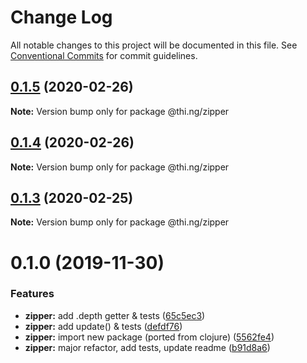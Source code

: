 # Change Log

All notable changes to this project will be documented in this file.
See [Conventional Commits](https://conventionalcommits.org) for commit guidelines.

## [0.1.5](https://github.com/thi-ng/umbrella/compare/@thi.ng/zipper@0.1.4...@thi.ng/zipper@0.1.5) (2020-02-26)

**Note:** Version bump only for package @thi.ng/zipper





## [0.1.4](https://github.com/thi-ng/umbrella/compare/@thi.ng/zipper@0.1.3...@thi.ng/zipper@0.1.4) (2020-02-26)

**Note:** Version bump only for package @thi.ng/zipper





## [0.1.3](https://github.com/thi-ng/umbrella/compare/@thi.ng/zipper@0.1.2...@thi.ng/zipper@0.1.3) (2020-02-25)

**Note:** Version bump only for package @thi.ng/zipper





# 0.1.0 (2019-11-30)

### Features

* **zipper:** add .depth getter & tests ([65c5ec3](https://github.com/thi-ng/umbrella/commit/65c5ec30601b0229d6760854a8f1d817f4236b1d))
* **zipper:** add update() & tests ([defdf76](https://github.com/thi-ng/umbrella/commit/defdf762b10350f0ce3e2b7d81f097c44f4e0223))
* **zipper:** import new package (ported from clojure) ([5562fe4](https://github.com/thi-ng/umbrella/commit/5562fe47927e046e419e7c96ad9b2ef43e2eb818))
* **zipper:** major refactor, add tests, update readme ([b91d8a6](https://github.com/thi-ng/umbrella/commit/b91d8a6047d30e4cddf10d1bfb0e929881ebfe34))
